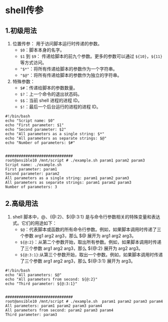 # shell传参

## 1.初级用法

1. 位置传参： 用于访问脚本运行时传递的参数。  
   - `$0`：脚本本身的名字。
   - `$1` 到 `$9`：   传递给脚本的前九个参数。更多的参数可以通过 `${10}`，`${11}` 等方式访问。
   - `"$*"`：将所有传递给脚本的参数作为一个字符串。  
   - `"$@"`：将所有传递给脚本的参数作为独立的字符串。  
2. 特殊参数：
   - `$#`：传递给脚本的参数数量。  
   - `$?`：上一个命令的退出状态码。  
   - `$$`：当前 shell 进程的进程 ID。  
   - `$!`：最后一个后台运行的进程的进程 ID。  

~~~shell
#!/bin/bash
echo "Script name: $0"
echo "First parameter: $1"
echo "Second parameter: $2"
echo "All parameters as a single string: $*"
echo "All parameters as separate strings: $@"
echo "Number of parameters: $#"


##############################
root@ansible10 /mnt/script # ./example.sh param1 param2 param3
Script name: ./example.sh
First parameter: param1
Second parameter: param2
All parameters as a single string: param1 param2 param3
All parameters as separate strings: param1 param2 param3
Number of parameters: 3
~~~

## 2.高级用法

1. shell 脚本中，$@、${@:2}、${@:3:1} 是与命令行参数相关的特殊变量和表达式。它们的用途如下：
   - `$@`：代表脚本或函数的所有命令行参数。例如，如果脚本调用时传递了三个参数 arg1 arg2 arg3，那么 $@ 展开为 arg1 arg2 arg3。
   - `${@:2}`：从第二个参数开始，取出所有参数。例如，如果脚本调用时传递了三个参数 arg1 arg2 arg3，那么 ${@:2} 展开为 arg2 arg3。
   - `${@:3:1}`:从第三个参数开始，取出一个参数。例如，如果脚本调用时传递了三个参数 arg1 arg2 arg3，那么 ${@:3:1} 展开为 arg3。

~~~shell
#!/bin/bash
echo "All parameters: $@"
echo "All parameters from second: ${@:2}"
echo "Third parameter: ${@:3:1}"


##############################
root@ansible10 /mnt/script # ./example.sh  param1 param2 param3 param4
All parameters: param1 param2 param3 param4
All parameters from second: param2 param3 param4
Third parameter: param3
~~~



